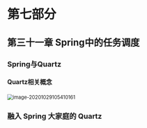 # 第七部分



## 第三十一章 Spring中的任务调度

### Spring与Quartz

#### Quartz相关概念

<img src="D:\huangchenhong\note\java_learn\Spring揭秘读书笔记\第七部分_Spring对J2EE服务的集成.assets\image-20201029105410161.png" alt="image-20201029105410161" style="zoom:80%;" />

### 融入 Spring 大家庭的 Quartz

